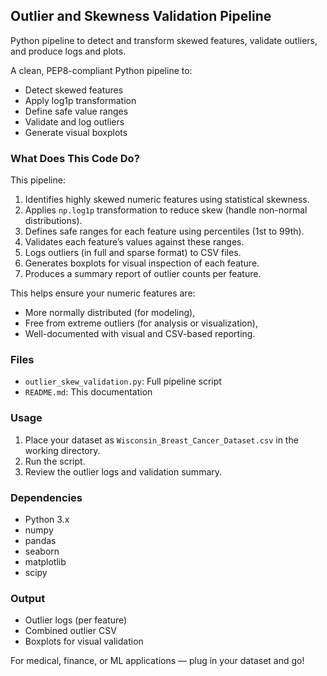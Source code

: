 ## Outlier and Skewness Validation Pipeline
Python pipeline to detect and transform skewed features, validate outliers, and produce logs and plots.


A clean, PEP8-compliant Python pipeline to:
- Detect skewed features
- Apply log1p transformation
- Define safe value ranges
- Validate and log outliers
- Generate visual boxplots

### What Does This Code Do?

This pipeline:
1. Identifies highly skewed numeric features using statistical skewness.
2. Applies `np.log1p` transformation to reduce skew (handle non-normal distributions).
3. Defines safe ranges for each feature using percentiles (1st to 99th).
4. Validates each feature’s values against these ranges.
5. Logs outliers (in full and sparse format) to CSV files.
6. Generates boxplots for visual inspection of each feature.
7. Produces a summary report of outlier counts per feature.

This helps ensure your numeric features are:
- More normally distributed (for modeling),
- Free from extreme outliers (for analysis or visualization),
- Well-documented with visual and CSV-based reporting.

### Files
- `outlier_skew_validation.py`: Full pipeline script
- `README.md`: This documentation

### Usage
1. Place your dataset as `Wisconsin_Breast_Cancer_Dataset.csv` in the working directory.
2. Run the script.
3. Review the outlier logs and validation summary.

### Dependencies
- Python 3.x
- numpy
- pandas
- seaborn
- matplotlib
- scipy

### Output
- Outlier logs (per feature)
- Combined outlier CSV
- Boxplots for visual validation

 For medical, finance, or ML applications — plug in your dataset and go!
